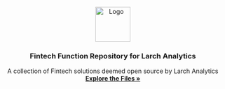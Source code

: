 <!-- PROJECT LOGO -->
<br />
<div align="center">
  <a href="https://github.com/LarchAnalytics/Fintech">
    <img src="images/logo.png" alt="Logo" width="80" height="80">
  </a>

<h3 align="center">Fintech Function Repository for Larch Analytics</h3>

  <p align="center">
    A collection of Fintech solutions deemed open source by Larch Analytics
    <br />
    <a href="https://github.com/LarchAnalytics/Fintech"><strong>Explore the Files »</strong></a>
    <br />
    <br />

  </p>
</div>
